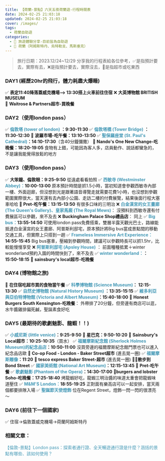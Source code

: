 ```yaml
---
title: 【荷蘭-景點】六天五夜荷蘭遊-行程時間表
date: 2024-02-25 21:03:18
updated: 2024-02-25 21:03:18
cover: /images/
tags:
  - 荷蘭自助遊
categories: 
  - 🌴 旅遊體驗分享-目前皆為自助遊
  - 🥥 荷蘭（阿姆斯特丹、烏特勒支、馬斯垂克） 
---
```

>旅行日期：2023.12/24~12/29
分享我的行程表給各位參考，✅是指預計要去，實際有去，❌是指預計要去，實際沒去，🍜是指超市或吃東西 

<!-- more -->

### DAY1 (經歷20hr的飛行，體力耗盡大爆睡)
✅ **表定11:40降落蓋威克機場--> 13:30搭上火車前往住宿**
❌ **大英博物館 BRITISH MUSEUM**  
🍜 **Waitrose & Partners超市-買晚餐**

### DAY2（使用london pass）
✅ **<font color=#4599B6>倫敦塔 (tower of london)</font> ：9:30-11:30**
✅ **<font color=#4599B6>倫敦塔橋 (Tower Bridge)</font> ：11:30-12:30**
🍜 **波羅市場-吃午餐：13:10-13:50**
✅ **<font color=#4599B6>聖保羅座堂 (St. Paul's Cathedral)</font>：14:10-17:30**（含40分鐘彌撒）
🍜 **Nando's One New Change-吃晚餐：18:20-19:05**
食物有上錯，可能因為客人多，店員動作、說話都蠻急的，不是讓我能覺得放鬆的地方

### DAY3（使用london pass）
✅ **大笨鐘、倫敦眼：9:25-9:50**
從遠處看看拍照
✅ **<font color=#4599B6>西敏寺 (Westminster Abbey)：</font>10:00-13:00**
原本預計時間是抓1.5小時，當初知道會參觀西敏寺內部一樓、外面迴廊，但沒想到光是跟著語音導覽走就需要花費1小時，也沒想到參觀範圍實際很大，當天還有去內部小公園、走訪二樓的付費展覽，結果後面行程大塞車哈哈
🍜 **Pret-吃午餐：13:15-13:50**
有很多口味的三明治
❌ **<font color=#4599B6>白金漢宮的女王畫廊 (The Queen's Gallery)、皇家馬廄 (The Royal Mews)**</font>：
沒預料到西敏寺還有付費展區可以參觀，來不及去
❌ **Buckingham Palace Shop禮品店**：
同上
✅ **<font color=#4599B6>Big bus：</font>13:55-14:50** 
可使用london pass免費搭乘，雙層半露天觀光巴士，路線能抵達白金漢宮的女王畫廊、阿普斯利邸宅，原本預計將Big bus當成景點間的移動交通工具，但實際上只搭到一趟
✅ **<font color=#4599B6>Frameless Immersive Art Experience：</font>14:55-15:45**
Big bus塞車，壓縮到參觀時間，建議可以參觀時長可以抓1.5hr，比較能慢慢享受
❌ **<font color=#4599B6>阿普斯利邸宅 (Apsley House)</font>** ： 
前面種種抵累＋winter wonderland預約入園的時間快到了，來不及去
✅  **<font color=#4599B6>winter wonderland：</font>：15:50-18:15**
🍜 **sainsbury's local超市-吃晚餐**

### DAY4 (博物館之旅)
🍜 **在住宿吃超市買的食物當午餐**
✅ **<font color=#4599B6>科學博物館 (Science Museum)</font>： 12:15-13:30**
✅ **<font color=#4599B6>自然史博物館 (Natural History Museum) </font>：13:35-15:15**
✅ **<font color=#4599B6>維多利亞與亞伯特博物館 (Victoria and Albert Museum)</font>：15:40-18:00**
🍜 **Honest Burgers South Kensington-吃晚餐**：
外帶排了20分鐘，但旁邊有商店可以逛，水牛醬雞排偏死鹹，聖誕素食好吃

### DAY5 (最期待的歌劇魅影、龍蝦！！)
✅ **<font color=#4599B6>小威尼斯 (little venice)</font>：9:25-9:50**
🍜 **星巴克：9:50-10:20**
🍜 **Sainsbury's Local超市：10:25-10:35**（買水）
✅ **<font color=#4599B6>福爾摩斯紀念館 (Sherlock Holmes Museum)的紀念品店</font>：10:50-11:00**
沒買旁邊的福爾摩斯紀念館門票也可以進入紀念品店歐
🍜 **Co-op Food - London - Baker Street超市** (進去晃一圈)
✅ **<font color=#4599B6>福爾摩斯雕像</font>：11:20**
🍜 **tesco express Baker Street-超市** (進去晃一圈)
🏃🏽**散步到Bond Street**
✅ **<font color=#4599B6>國家美術館 (National Art Museum)</font>：12:15-13:45**
🍜 **Pret-吃午餐**
✅ **<font color=#4599B6>歌劇魅影 (Phantom of the Opera)</font>：14:30-17:00**
🍜**burgers and lobster Soho-吃晚餐：17:25-18:40**
 烤龍蝦好吃，龍蝦三明治醬的味道太重會把龍蝦味道壓住
✅ **<font color=#4599B6> M&M'S London：</font>18:55-19:25**
正對面有樂高店可以一起安排，當天兩個都要排隊入場
✅ **<font color=#4599B6>聖誕節天使燈飾</font>**
位在Regent Street，燈飾一閃一閃的很漂亮～
### DAY6  (前往下一個國家)
✅ 住宿->倫敦蓋威克機場->荷蘭阿姆斯特丹

### 相關文章：
<font color=#4599B6>【倫敦-景點】London pass：探索者通行證、全天暢遊通行證是什麼？涵括的景點有哪些、該如何使用？</font> 

